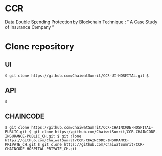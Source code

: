 # CCR
Data Double Spending Protection  by Blockchain Technique :  “ A Case Study of Insurance Company ”

# Clone repository

## UI
`
$ git clone https://github.com/ChaiwatSumrit/CCR-UI-HOSPITAL.git
$
`

## API
`
$
`

## CHAINCODE
`
$ git clone https://github.com/ChaiwatSumrit/CCR-CHAINCODE-HOSPITAL-PUBLIC.git
$ git clone https://github.com/ChaiwatSumrit/CCR-CHAINCODE-INSURANCE-PUBLIC_CH.git
$ git clone https://github.com/ChaiwatSumrit/CCR-CHAINCODE-INSURANCE-PRIVATE_CH.git
$ git clone https://github.com/ChaiwatSumrit/CCR-CHAINCODE-HOSPITAL-PRIVATE_CH.git
`
